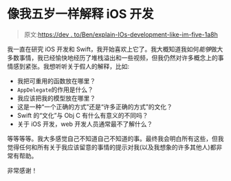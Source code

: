 # 像我五岁一样解释 iOS 开发

> 原文:[https://dev . to/Ben/explain-IOs-development-like-im-five-1a8h](https://dev.to/ben/explain-ios-development-like-im-five-1a8h)

我一直在研究 iOS 开发和 Swift，我开始喜欢上它了。我大概知道我如何*能够*做大多数事情，我已经愉快地经历了堆栈溢出和一些视频，但我仍然对许多概念上的事情感到紧张。我想听听关于假人的解释，比如:

*   我把可重用的函数放在哪里？
*   `AppDelegate`的作用是什么？
*   我应该把我的模型放在哪里？
*   这是一种“一个正确的方式”还是“许多正确的方式”的文化？
*   Swift 的“文化”与 Obj C 有什么有意义的不同吗？
*   关于 iOS 开发，web 开发人员通常最不了解什么？

等等等等。我大多感觉自己不知道自己不知道的事。最终我会明白所有这些，但我觉得任何和所有关于我应该留意的事情的提示对我(以及我想象的许多其他人)都非常有帮助。

非常感谢！